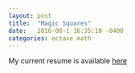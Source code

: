 ```yaml
---
layout: post
title:  "Magic Squares"
date:   2016-08-1 16:35:10 -0400
categories: octave math
---
```


My current resume is available [here](https://docs.google.com/document/d/1Go1hgG3VwpA-08OnNCKhQbrADEtcZFnKn_LFapuQmRk/edit?usp=sharing)
